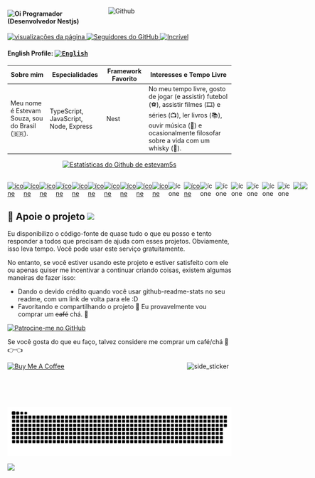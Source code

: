<img width="55%" align="right" alt="Github" src="https://raw.githubusercontent.com/onimur/.github/master/.resources/git-header.svg" /> <h4> <img src="https://emojis.slackmojis.com/emojis/images/1588866973/8934/hellokittydance.gif?1588866973" alt="Oi" width="42" /> Programador (Desenvolvedor Nestjs) </h4> <p align="left"> <a href="https://github.com/estevam5s"> <img src="https://komarev.com/ghpvc/?username=estevam5s" alt="visualizações da página"> </a> <a href="https://github.com/estevam5s?tab=followers"> <img alt="Seguidores do GitHub" src="https://img.shields.io/github/followers/estevam5s?color=green&logo=github"> </a> <a href="https://github.com/abhisheknaiidu/awesome-github-profile-readme"> <img alt="Incrível" src="https://awesome.re/mentioned-badge.svg"> </a> </p>

#### English Profile: <kbd>[<img title="English" alt="English" src="https://img.icons8.com/color/48/000000/usa.png" width="22">](https://github.com/estevam5s/estevam5s/blob/main/README.md)</kbd>

| **Sobre mim**                                 | **Especialidades**                          | **Framework Favorito** | **Interesses e Tempo Livre**                                                                                                                                                                      |
| --------------------------------------------- | ------------------------------------------- | ---------------------- | ------------------------------------------------------------------------------------------------------------------------------------------------------------------------------------------------- |
| Meu nome é Estevam Souza, sou do Brasil (🇧🇷). | TypeScript, JavaScript, Node, Express | Nest     | No meu tempo livre, gosto de jogar (e assistir) futebol (⚽️), assistir filmes (🎞️) e séries (📺), ler livros (📚), ouvir música (🎵) e ocasionalmente filosofar sobre a vida com um whisky (🍺). |

<p align="center"> <a href="https://github.com/estevam5s"> <img align="center" src="https://streak-stats.demolab.com?user=estevam5s&theme=radical&hide\_border=true&border\_radius=1&date\_format=M%20j%5B%2C%20Y%5D&exclude\_days=Sun%2CMon%2CTue%2CWed%2CThu%2CFri%2CSat&card\_width=756&stroke=C522EB" alt="Estatísticas do Github de estevam5s" /> </a> </p> <br /> <!-- \[!\[My Skills\](https://skillicons.dev/icons?i=nestjs,js,ts,aws,graphql,linux,postgres,reactivex,mongo,express,prisma,docker,apollo,jenkins,pug)\](https://skillicons.dev) --> <div style="display: flex; align-items: flex-start; align: center"> <tr> </td> <td align="center" width="35"> <a href="#macropower-tech"> <img src="https://techstack-generator.vercel.app/graphql-icon.svg" alt="ícone" width="35" height="35" /> </a> </td> <td align="center" width="35"> <a href="#macropower-tech"> <img src="https://techstack-generator.vercel.app/gatsby-icon.svg" alt="ícone" width="35" height="35" /> </a> </td> <td align="center" width="35"> <a href="#macropower-tech"> <img src="https://techstack-generator.vercel.app/jest-icon.svg" alt="ícone" width="35" height="35" /> </a> </td> <td align="center" width="35"> <a href="#macropower-tech"> <img src="https://techstack-generator.vercel.app/prettier-icon.svg" alt="ícone" width="35" height="35" /> </a> </td> <td align="center" width="35"> <a href="#macropower-tech"> <img src="https://techstack-generator.vercel.app/redux-icon.svg" alt="ícone" width="35" height="35" /> </a> </td> <td align="center" width="35"> <a href="#macropower-tech"> <img src="https://techstack-generator.vercel.app/restapi-icon.svg" alt="ícone" width="35" height="35" /> </a> </td> <td align="center" width="35"> <a href="#macropower-tech"> <img src="https://techstack-generator.vercel.app/nginx-icon.svg" alt="ícone" width="35" height="35" /> </a> </td> <td align="center" width="35"> <a href="#macropower-tech"> <img src="https://techstack-generator.vercel.app/react-icon.svg" alt="ícone" width="35" height="35" /> </a> </td> <td align="center" width="35"> <a href="#macropower-tech"> <img src="https://techstack-generator.vercel.app/java-icon.svg" alt="ícone" width="35" height="35" /> </a> </td> <td align="center" width="35"> <a href="#macropower-tech"> <img src="https://techstack-generator.vercel.app/python-icon.svg" alt="ícone" width="35" height="35" /> </a> </td> <td align="center" width="35"> <img src="https://techstack-generator.vercel.app/github-icon.svg" alt="ícone" width="35" height="35" /> </td> <td align="center" width="35"> <a href="#macropower-tech"> <img src="https://techstack-generator.vercel.app/docker-icon.svg" alt="ícone" width="35" height="35" /> </a> </td> <td align="center" width="35"> <img src="https://techstack-generator.vercel.app/js-icon.svg" alt="ícone" width="35" height="35" /> </td> <td align="center" width="35"> <img src="https://techstack-generator.vercel.app/cpp-icon.svg" alt="ícone" width="35" height="35" /> </td> <td align="center" width="35"> <img src="https://techstack-generator.vercel.app/webpack-icon.svg" alt="ícone" width="35" height="35" /> </td> <td align="center" width="35"> <img src="https://techstack-generator.vercel.app/mysql-icon.svg" alt="ícone" width="35" height="35" /> </td> <td align="center" width="35"> <img src="https://techstack-generator.vercel.app/ts-icon.svg" alt="ícone" width="35" height="35" /> </td> <td align="center" width="35"> <img src="https://techstack-generator.vercel.app/aws-icon.svg" alt="ícone" width="35" height="35" /> </td> <td align="center" width="35"> <img src="https://github.com/Anmol-Baranwal/Cool-GIFs-For-GitHub/assets/74038190/de038172-e903-4951-926c-755878deb0b4" width="35"> </td> <td align="center" width="35"> <img src="https://github.com/Anmol-Baranwal/Cool-GIFs-For-GitHub/assets/74038190/398b19b1-9aae-4c1f-8bc0-d172a2c08d68" width="35"> </td> </tr> <tr> </tr> </div>

## :sparkling_heart: Apoie o projeto <img src="https://github.githubassets.com/images/mona-whisper.gif" />

Eu disponibilizo o código-fonte de quase tudo o que eu posso e tento responder a todos que precisam de ajuda com esses projetos. Obviamente, isso leva tempo. Você pode usar este serviço gratuitamente.

No entanto, se você estiver usando este projeto e estiver satisfeito com ele ou apenas quiser me incentivar a continuar criando coisas, existem algumas maneiras de fazer isso:

- Dando o devido crédito quando você usar github-readme-stats no seu readme, com um link de volta para ele :D
- Favoritando e compartilhando o projeto :rocket: Eu provavelmente vou comprar um ~~café~~ chá. :tea:

<a href="https://github.com/sponsors/estevam5s" target="\_blank"><img height="40" alt="Patrocine-me no GitHub" src = "https://img.shields.io/badge/Patrocine-me no GitHub-30363D?style=for-the-badge&logo=GitHub-Sponsors&logoColor=#white"></a>

Se você gosta do que eu faço, talvez considere me comprar um café/chá 🥺👉👈

<a href="https://www.buymeacoffee.com/estevamsl" target="_blank"><img src="https://cdn.buymeacoffee.com/buttons/v2/default-blue.png" alt="Buy Me A Coffee" style="height: 40px !important;width: 145px !important;" ></a> <img align="right" width=100px height=100px alt="side_sticker" src="https://media.giphy.com/media/TEnXkcsHrP4YedChhA/giphy.gif"/>

<p align="center">
  <img src="https://github.com/estevam5s/estevam5s/blob/main/animated/github-contribution-grid-snake-dark.svg" alt="snake"></center>
</p>

![](https://user-images.githubusercontent.com/73097560/115834477-dbab4500-a447-11eb-908a-139a6edaec5c.gif)
